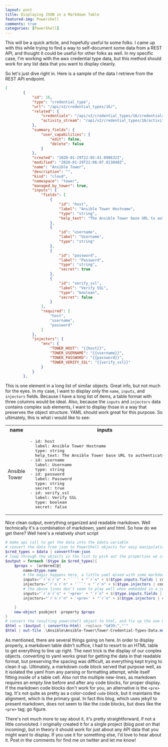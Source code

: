 ```yaml
---
layout: post
title: Displaying JSON in a Markdown Table
featured-img: Powershell
comments: true
categories: [PowerShell]
---
```

This will be a quick article, and hopefully useful to some folks.
I came up with this while trying to find a way to self-document some data from a REST API, and thought it could be useful for other folks as well.
In my specific case, I'm working with the awx credential type data, but this method should work for any list data that you want to display cleanly.


So let's just dive right in.
Here is a sample of the data I retrieve from the REST API endpoint.

```json
[
        {
            "id": 16,
            "type": "credential_type",
            "url": "/api/v2/credential_types/16/",
            "related": {
                "credentials": "/api/v2/credential_types/16/credentials/",
                "activity_stream": "/api/v2/credential_types/16/activity_stream/"
            },
            "summary_fields": {
                "user_capabilities": {
                    "edit": false,
                    "delete": false
                }
            },
            "created": "2020-01-29T22:05:41.098632Z",
            "modified": "2020-01-29T22:06:07.813040Z",
            "name": "Ansible Tower",
            "description": "",
            "kind": "cloud",
            "namespace": "tower",
            "managed_by_tower": true,
            "inputs": {
                "fields": [
                    {
                        "id": "host",
                        "label": "Ansible Tower Hostname",
                        "type": "string",
                        "help_text": "The Ansible Tower base URL to authenticate with."
                    },
                    {
                        "id": "username",
                        "label": "Username",
                        "type": "string"
                    },
                    {
                        "id": "password",
                        "label": "Password",
                        "type": "string",
                        "secret": true
                    },
                    {
                        "id": "verify_ssl",
                        "label": "Verify SSL",
                        "type": "boolean",
                        "secret": false
                    }
                ],
                "required": [
                    "host",
                    "username",
                    "password"
                ]
            },
            "injectors": {
                "env": {
                    "TOWER_HOST": "{{host}}",
                    "TOWER_USERNAME": "{{username}}",
                    "TOWER_PASSWORD": "{{password}}",
                    "TOWER_VERIFY_SSL": "{{verify_ssl}}"
                }
            }
        },
```

This is one element in a long list of similar objects.
Great info, but not much for the eyes.
In my case, I want to display only the `name`, `inputs`, and `injectors` fields.
Because I have a long list of items, a table format with three columns would be ideal.
Also, because the `inputs` and `injectors` data contains complex sub elements, I want to display those in a way that preserves the object structure.
YAML should work great for this purpose.
So ultimately, this is what i would like to see:

<table>
<colgroup><col/><col/><col/></colgroup>
<tr><th>name</th><th>inputs</th><th>injectors</th></tr>
<tr><td>Ansible Tower</td><td>
<pre>
- id: host
  label: Ansible Tower Hostname
  type: string
  help_text: The Ansible Tower base URL to authenticate with.
- id: username
  label: Username
  type: string
- id: password
  label: Password
  type: string
  secret: true
- id: verify_ssl
  label: Verify SSL
  type: boolean
  secret: false
</pre>
</td><td>

<pre>
env:
  TOWER_HOST: '{{host}}'
  TOWER_USERNAME: '{{username}}'
  TOWER_PASSWORD: '{{password}}'
  TOWER_VERIFY_SSL: '{{verify_ssl}}'
</pre>

</td></tr>
</table>


Nice clean output, everything organized and readable markdown.
Well technically it's a combination of markdown, yaml and html.
So how do we get there?
Well here's a relatively short script

```powershell
# make api call to get the data into the $data variable
# convert the data from json to PowerShell objects for easy manipulation
$cred_types = $data | convertfrom-json
# loop through the objects in the list to pick out the properties we care about
$output = foreach ($type in $cred_types){
    $props =  [ordered]@{
        name=$type.name
        # the magic happens here, a little yaml mixed with some markdown codeblock markers
        inputs="`r`n`r`n" + '```' + "`r`n" + $($type.inputs.fields | convertto-yaml) + '```' + "`r`n`r`n"
        injectors="`r`n`r`n" + '```' + "`r`n" + $($type.injectors | convertto-yaml) + '```' + "`r`n`r`n"
        # the above lines don't seem to play well when embedded in a jekyl page.  This is an alternate option if the above doesn't work
        inputs="`r`n`r`n" + '<pre>' + "`r`n" + $($type.inputs.fields | convertto-yaml) + '</pre>' + "`r`n`r`n"
        injectors="`r`n`r`n" + '<pre>' + "`r`n" + $($type.injectors | convertto-yaml) + '</pre>' + "`r`n`r`n"

    }
    new-object psobject -property $props
}
# convert the resulting powershell object to html, and fix up the one URI encoding error
$html = ($output | convertto-html) -replace "&#39;","'"
$html | out-file .\Ansible\Ansible-Tower\Tower-Credential-Types-Data.md -Force
```

As mentioned, there are several things going on here.
In order to display properly, a markdown table didn't suffice, I had to resort to an HTML table to get everything to line up right.
The next trick is the display of our conplex objects.
converting to yaml works great for getting the data in that readable format, but preserving the spacing was difficult, as everything kept trying to clean it up.
Ultimately, a markdown code block served that purpose well, as it isolated the yaml from any parsing or formatting attempt, while itself fitting inside of a table cell.
Also not the multiple new-lines, as markdown requires an empty line before and after any code blocks, for proper display.
If the markdown code blocks don't work for you, an alternative is the `<pre>` tag.
It's not quite as pretty as a color-coded `code` block, but it maintains the alignment, which is the primary goal.
In fact this blog, which uses jekyll to present markdown, does not seem to like the code blocks, but does like the `<pre>` tag; go figure.


There's not much more to say about it, it's pretty straightforward, if not a little convoluted.
I originally created it for a single project (blog post on that incoming), but in theory it should work for just about any API data that you might want to display.
If you use it for something else, I'd love to hear about it.
Post in the comments for find me on twitter and let me know!
